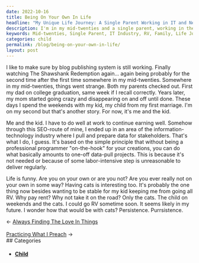 ```yaml
---
date: 2022-10-16
title: Being On Your Own In Life
headline: "My Unique Life Journey: A Single Parent Working in IT and Never Really On My Own"
description: I'm in my mid-twenties and a single parent, working in the IT industry to provide for my child. I sometimes consider hitting the road in an RV, but I stay put for my family. Life is funny and I'm never really on my own. Read my story to find out more about my unique life journey.
keywords: Mid-twenties, Single Parent, IT Industry, RV, Family, Life Journey, On Own, Child, Information Technology, Data, Stakeholders, Cats
categories: child
permalink: /blog/being-on-your-own-in-life/
layout: post
---
```



I like to make sure by blog publishing system is still working. Finally
watching The Shawshank Redemption again... again being probably for the second
time after the first time somewhere in my mid-twenties. Somewhere in my
mid-twenties, things went strange. Both my parents checked out. First my dad on
college graduation, same week if I recall correctly. Years later, my mom
started going crazy and disappearing on and off until done. These days I spend
the weekends with my kid, my child from my first marriage. I'm on my second but
that's another story. For now, it's me and the kid.

Me and the kid. I have to do well at work to continue earning well. Somehow
through this SEO-route of mine, I ended up in an area of the
information-technology industry where I pull and prepare data for stakeholders.
That's what I do, I guess. It's based on the simple principle that without
being a professional programmer "on-the-hook" for your creations, you can do
what basically amounts to one-off data-pull projects. This is because it's not
needed or because of some labor-intensive step is unreasonable to deliver
regularly.

Life is funny. Are you on your own or are you not? Are you ever really not on
your own in some way? Having cats is interesting too. It's probably the one
thing now besides wanting to be stable for my kid keeping me from going all RV.
Why pay rent? Why not take it on the road? Only the cats. The child on weekends
and the cats. I could go RV sometime soon. It seems likely in my future. I
wonder how that would be with cats? Persistence. Purrsistence.


<div class="post-nav"><div class="post-nav-prev"><span class="arrow">&larr;&nbsp;</span><a href="/blog/always-finding-the-love-in-things">Always Finding The Love In Things</a></div> &nbsp; <div class="post-nav-next"><a href="/blog/practicing-what-i-preach">Practicing What I Preach</a><span class="arrow">&nbsp;&rarr;</span></div></div>
## Categories

<ul>
<li><h4><a href='/child/'>Child</a></h4></li></ul>